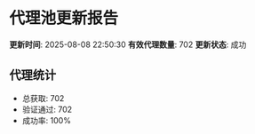 # 代理池更新报告

**更新时间**: 2025-08-08 22:50:30
**有效代理数量**: 702
**更新状态**:  成功

## 代理统计
- 总获取: 702
- 验证通过: 702
- 成功率: 100%
